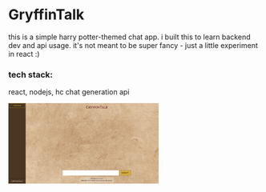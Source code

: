 # GryffinTalk
this is a simple harry potter-themed chat app. i built this to learn backend dev and api usage. it's not meant to be super fancy - just a little experiment in react :)

### tech stack:
react, nodejs, hc chat generation api

<img src="assets/image.png" alt="a little glimpse of the project" width="300px"/>